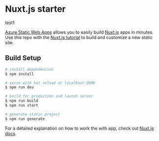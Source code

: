 # Nuxt.js starter

test1

[Azure Static Web Apps](https://docs.microsoft.com/azure/static-web-apps/overview) allows you to easily build [Nuxt.js](https://nuxtjs.org/) apps in minutes. Use this repo with the [Nuxt.js tutorial](https://docs.microsoft.com/azure/static-web-apps/deploy-nuxtjs) to build and customize a new static site.

## Build Setup

```bash
# install dependencies
$ npm install

# serve with hot reload at localhost:3000
$ npm run dev

# build for production and launch server
$ npm run build
$ npm run start

# generate static project
$ npm run generate
```

For a detailed explanation on how to work the with app, check out [Nuxt.js docs](https://nuxtjs.org).
